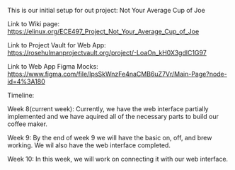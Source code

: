 This is our initial setup for out project: Not Your Average Cup of Joe

Link to Wiki page: https://elinux.org/ECE497_Project_Not_Your_Average_Cup_of_Joe

Link to Project Vault for Web App: https://rosehulmanprojectvault.org/project/-LoaOn_kH0X3gdlC1G97

Link to Web App Figma Mocks: https://www.figma.com/file/IpsSkWnzFe4naCMB6uZ7Vr/Main-Page?node-id=4%3A180


Timeline:

Week 8(current week): Currently, we have the web interface partially implemented and we have aquired all of the necessary parts to build our coffee maker.

Week 9: By the end of week 9 we will have the basic on, off, and brew working. We wil also have the web interface completed.

Week 10: In this week, we will work on connecting it with our web interface.

